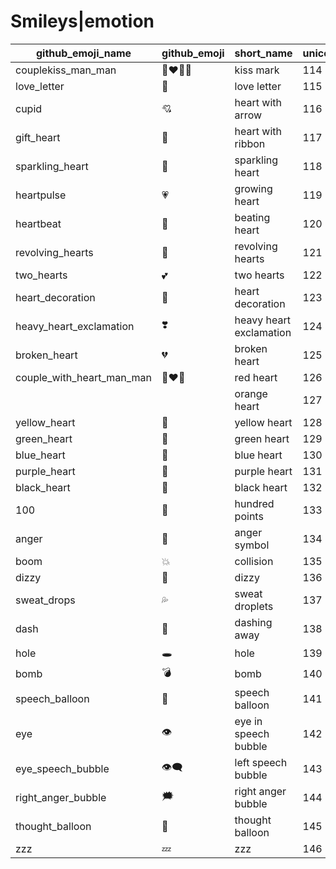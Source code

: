 # Smileys|emotion

|github_emoji_name|github_emoji|short_name|unicode_index|
|---|---|---|---|
|couplekiss_man_man|:couplekiss_man_man:|kiss mark|114|
|love_letter|:love_letter:|love letter|115|
|cupid|:cupid:|heart with arrow|116|
|gift_heart|:gift_heart:|heart with ribbon|117|
|sparkling_heart|:sparkling_heart:|sparkling heart|118|
|heartpulse|:heartpulse:|growing heart|119|
|heartbeat|:heartbeat:|beating heart|120|
|revolving_hearts|:revolving_hearts:|revolving hearts|121|
|two_hearts|:two_hearts:|two hearts|122|
|heart_decoration|:heart_decoration:|heart decoration|123|
|heavy_heart_exclamation|:heavy_heart_exclamation:|heavy heart exclamation|124|
|broken_heart|:broken_heart:|broken heart|125|
|couple_with_heart_man_man|:couple_with_heart_man_man:|red heart|126|
|||orange heart|127|
|yellow_heart|:yellow_heart:|yellow heart|128|
|green_heart|:green_heart:|green heart|129|
|blue_heart|:blue_heart:|blue heart|130|
|purple_heart|:purple_heart:|purple heart|131|
|black_heart|:black_heart:|black heart|132|
|100|:100:|hundred points|133|
|anger|:anger:|anger symbol|134|
|boom|:boom:|collision|135|
|dizzy|:dizzy:|dizzy|136|
|sweat_drops|:sweat_drops:|sweat droplets|137|
|dash|:dash:|dashing away|138|
|hole|:hole:|hole|139|
|bomb|:bomb:|bomb|140|
|speech_balloon|:speech_balloon:|speech balloon|141|
|eye|:eye:|eye in speech bubble|142|
|eye_speech_bubble|:eye_speech_bubble:|left speech bubble|143|
|right_anger_bubble|:right_anger_bubble:|right anger bubble|144|
|thought_balloon|:thought_balloon:|thought balloon|145|
|zzz|:zzz:|zzz|146|
